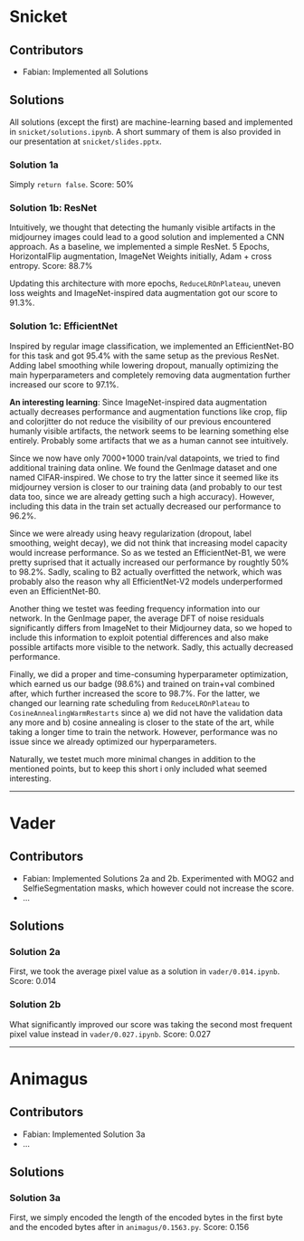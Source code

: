 # Snicket

## Contributors

* Fabian: Implemented all Solutions

## Solutions

All solutions (except the first) are machine-learning based and implemented in `snicket/solutions.ipynb`.
A short summary of them is also provided in our presentation at `snicket/slides.pptx`.

### Solution 1a

Simply `return false`. Score: 50%

### Solution 1b: ResNet

Intuitively, we thought that detecting the humanly visible artifacts in the midjourney images could lead to a good solution and implemented a CNN approach.
As a baseline, we implemented a simple ResNet. 5 Epochs, HorizontalFlip augmentation, ImageNet Weights initially, Adam + cross entropy. Score: 88.7%

Updating this architecture with more epochs, `ReduceLROnPlateau`, uneven loss weights and ImageNet-inspired data augmentation got our score to 91.3%.

### Solution 1c: EfficientNet

Inspired by regular image classification, we implemented an EfficientNet-BO for this task and got 95.4% with the same setup as the previous ResNet.
Adding label smoothing while lowering dropout, manually optimizing the main hyperparameters and completely removing data augmentation further increased our score to 97.1%.

**An interesting learning**: Since ImageNet-inspired data augmentation actually decreases performance and augmentation functions like crop, flip and colorjitter do not reduce the visibility of our previous encountered humanly visible artifacts, the network seems to be learning something else entirely.
Probably some artifacts that we as a human cannot see intuitively.

Since we now have only 7000+1000 train/val datapoints, we tried to find additional training data online. 
We found the GenImage dataset and one named CIFAR-inspired.
We chose to try the latter since it seemed like its midjourney version is closer to our training data (and probably to our test data too, since we are already getting such a high accuracy).
However, including this data in the train set actually decreased our performance to 96.2%.

Since we were already using heavy regularization (dropout, label smoothing, weight decay), we did not think that increasing model capacity would increase performance.
So as we tested an EfficientNet-B1, we were pretty suprised that it actually increased our performance by roughtly 50% to 98.2%.
Sadly, scaling to B2 actually overfitted the network, which was probably also the reason why all EfficientNet-V2 models underperformed even an EfficientNet-B0.

Another thing we testet was feeding frequency information into our network. 
In the GenImage paper, the average DFT of noise residuals significantly differs from ImageNet to their Midjourney data, so we hoped to include this information to exploit potential differences and also make possible artifacts more visible to the network.
Sadly, this actually decreased performance.

Finally, we did a proper and time-consuming hyperparameter optimization, which earned us our badge (98.6%) and trained on train+val combined after, which further increased the score to 98.7%.
For the latter, we changed our learning rate scheduling from `ReduceLROnPlateau` to `CosineAnnealingWarmRestarts` since a) we did not have the validation data any more and b) cosine annealing is closer to the state of the art, while taking a longer time to train the network.
However, performance was no issue since we already optimized our hyperparameters.

Naturally, we testet much more minimal changes in addition to the mentioned points, but to keep this short i only included what seemed interesting.

---

# Vader

## Contributors

* Fabian: Implemented Solutions 2a and 2b. Experimented with MOG2 and SelfieSegmentation masks, which however could not increase the score.
* ...

## Solutions

### Solution 2a

First, we took the average pixel value as a solution in `vader/0.014.ipynb`. Score: 0.014

### Solution 2b

What significantly improved our score was taking the second most frequent pixel value instead in `vader/0.027.ipynb`. Score: 0.027

---

# Animagus

## Contributors

* Fabian: Implemented Solution 3a
* ...

## Solutions

### Solution 3a

First, we simply encoded the length of the encoded bytes in the first byte and the encoded bytes after in `animagus/0.1563.py`. Score: 0.156
